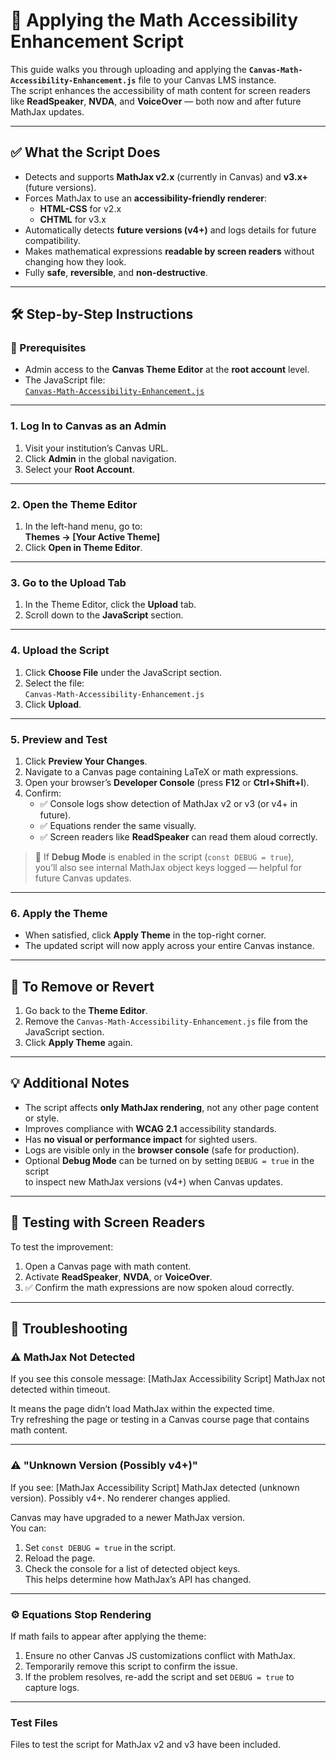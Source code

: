 # 📘 Applying the Math Accessibility Enhancement Script

This guide walks you through uploading and applying the **`Canvas-Math-Accessibility-Enhancement.js`** file to your Canvas LMS instance.  
The script enhances the accessibility of math content for screen readers like **ReadSpeaker**, **NVDA**, and **VoiceOver** — both now and after future MathJax updates.

---

## ✅ What the Script Does

- Detects and supports **MathJax v2.x** (currently in Canvas) and **v3.x+** (future versions).  
- Forces MathJax to use an **accessibility-friendly renderer**:
  - **HTML-CSS** for v2.x  
  - **CHTML** for v3.x  
- Automatically detects **future versions (v4+)** and logs details for future compatibility.  
- Makes mathematical expressions **readable by screen readers** without changing how they look.  
- Fully **safe**, **reversible**, and **non-destructive**.

---

## 🛠️ Step-by-Step Instructions

### 🔐 Prerequisites

- Admin access to the **Canvas Theme Editor** at the **root account** level.  
- The JavaScript file:  
  [`Canvas-Math-Accessibility-Enhancement.js`](Canvas-Math-Accessibility-Enhancement.js)

---

### 1. Log In to Canvas as an Admin

1. Visit your institution’s Canvas URL.  
2. Click **Admin** in the global navigation.  
3. Select your **Root Account**.

---

### 2. Open the Theme Editor

1. In the left-hand menu, go to:  
   **Themes → [Your Active Theme]**  
2. Click **Open in Theme Editor**.

---

### 3. Go to the Upload Tab

1. In the Theme Editor, click the **Upload** tab.  
2. Scroll down to the **JavaScript** section.

---

### 4. Upload the Script

1. Click **Choose File** under the JavaScript section.  
2. Select the file:  
   `Canvas-Math-Accessibility-Enhancement.js`  
3. Click **Upload**.

---

### 5. Preview and Test

1. Click **Preview Your Changes**.  
2. Navigate to a Canvas page containing LaTeX or math expressions.  
3. Open your browser’s **Developer Console** (press **F12** or **Ctrl+Shift+I**).  
4. Confirm:
   - ✅ Console logs show detection of MathJax v2 or v3 (or v4+ in future).  
   - ✅ Equations render the same visually.  
   - ✅ Screen readers like **ReadSpeaker** can read them aloud correctly.

> 🧩 If **Debug Mode** is enabled in the script (`const DEBUG = true`),  
> you’ll also see internal MathJax object keys logged — helpful for future Canvas updates.

---

### 6. Apply the Theme

- When satisfied, click **Apply Theme** in the top-right corner.  
- The updated script will now apply across your entire Canvas instance.

---

## 🔁 To Remove or Revert

1. Go back to the **Theme Editor**.  
2. Remove the `Canvas-Math-Accessibility-Enhancement.js` file from the JavaScript section.  
3. Click **Apply Theme** again.

---

## 💡 Additional Notes

- The script affects **only MathJax rendering**, not any other page content or style.  
- Improves compliance with **WCAG 2.1** accessibility standards.  
- Has **no visual or performance impact** for sighted users.  
- Logs are visible only in the **browser console** (safe for production).  
- Optional **Debug Mode** can be turned on by setting `DEBUG = true` in the script  
  to inspect new MathJax versions (v4+) when Canvas updates.

---

## 🧪 Testing with Screen Readers

To test the improvement:

1. Open a Canvas page with math content.  
2. Activate **ReadSpeaker**, **NVDA**, or **VoiceOver**.  
3. ✅ Confirm the math expressions are now spoken aloud correctly.

---

## 🧰 Troubleshooting

### ⚠️ MathJax Not Detected
If you see this console message:
[MathJax Accessibility Script] MathJax not detected within timeout.

It means the page didn’t load MathJax within the expected time.  
Try refreshing the page or testing in a Canvas course page that contains math content.

---

### ⚠️ "Unknown Version (Possibly v4+)"
If you see:
[MathJax Accessibility Script] MathJax detected (unknown version). Possibly v4+. No renderer changes applied.

Canvas may have upgraded to a newer MathJax version.  
You can:
1. Set `const DEBUG = true` in the script.
2. Reload the page.
3. Check the console for a list of detected object keys.  
   This helps determine how MathJax’s API has changed.

---

### ⚙️ Equations Stop Rendering
If math fails to appear after applying the theme:
1. Ensure no other Canvas JS customizations conflict with MathJax.  
2. Temporarily remove this script to confirm the issue.  
3. If the problem resolves, re-add the script and set `DEBUG = true` to capture logs.

---

### Test Files
Files to test the script for MathJax v2 and v3 have been included.
